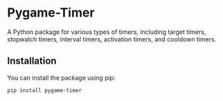 # Pygame-Timer

A Python package for various types of timers, including target timers, stopwatch timers, interval timers, activation timers, and cooldown timers.

## Installation

You can install the package using pip:

```bash
pip install pygame-timer

